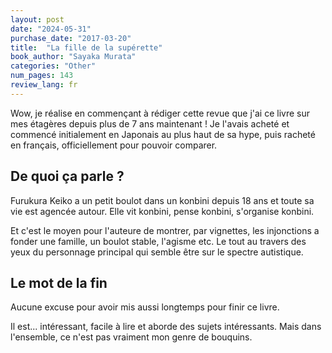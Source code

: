 ```yaml
---
layout: post
date: "2024-05-31"
purchase_date: "2017-03-20"
title:  "La fille de la supérette"
book_author: "Sayaka Murata"
categories: "Other"
num_pages: 143
review_lang: fr
---
```


Wow, je réalise en commençant à rédiger cette revue que j'ai ce livre sur mes étagères depuis plus de 7 ans maintenant ! Je l'avais acheté et commencé initialement en Japonais au plus haut de sa hype, puis racheté en français, officiellement pour pouvoir comparer.

## De quoi ça parle ?

Furukura Keiko a un petit boulot dans un konbini depuis 18 ans et toute sa vie est agencée autour. Elle vit konbini, pense konbini, s'organise konbini.

Et c'est le moyen pour l'auteure de montrer, par vignettes, les injonctions a fonder une famille, un boulot stable, l'agisme etc. Le tout au travers des yeux du personnage principal qui semble être sur le spectre autistique.

## Le mot de la fin

Aucune excuse pour avoir mis aussi longtemps pour finir ce livre.

Il est... intéressant, facile à lire et aborde des sujets intéressants. Mais dans l'ensemble, ce n'est pas vraiment mon genre de bouquins.